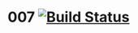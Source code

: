 # 007 [![Build Status](https://secure.travis-ci.org/masak/007.svg?branch=master)](http://travis-ci.org/masak/007)

